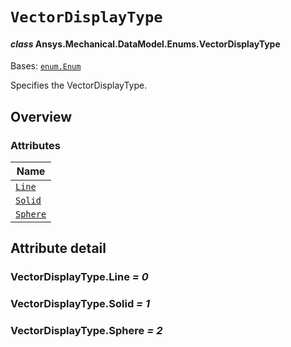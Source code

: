 # `VectorDisplayType`

<a id="ansys.mechanical.stubs.v241.Ansys.Mechanical.DataModel.Enums.VectorDisplayType"></a>

#### *class* Ansys.Mechanical.DataModel.Enums.VectorDisplayType

Bases: [`enum.Enum`](https://docs.python.org/3/library/enum.html#enum.Enum)

Specifies the VectorDisplayType.

<!-- !! processed by numpydoc !! -->

<a id="overview"></a>

## Overview

### Attributes

| Name |
| --------------------------------------- |
| [`Line`](#VectorDisplayType.Line) |
| [`Solid`](#VectorDisplayType.Solid) |
| [`Sphere`](#VectorDisplayType.Sphere) |

<a id="attribute-detail"></a>

## Attribute detail

<a id="VectorDisplayType.Line"></a>

### VectorDisplayType.Line *= 0*

<a id="VectorDisplayType.Solid"></a>

### VectorDisplayType.Solid *= 1*

<a id="VectorDisplayType.Sphere"></a>

### VectorDisplayType.Sphere *= 2*


